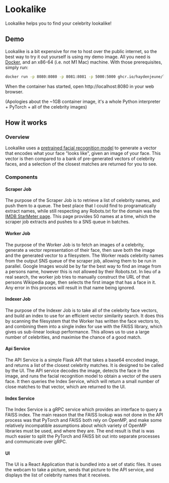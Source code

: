 # Lookalike

Lookalike helps you to find your celebrity lookalike!

## Demo

Lookalike is a bit expensive for me to host over the public internet, so the best way to try it out yourself is using my demo image. All you need is [Docker](https://www.docker.com/products/docker-desktop), and an x86-64 (i.e. not M1 Mac) machine. With those prerequisites, simply run:

```bash
docker run -p 8080:8080 -p 8081:8081 -p 5000:5000 ghcr.io/haydenjeune/lookalike-demo:latest
```

When the container has started, open http://localhost:8080 in your web browser.

(Apologies about the ~1GB container image, it's a whole Python interpreter + PyTorch + all of the celebrity images)

## How it works

### Overview

Lookalike uses a [pretrained facial recognition model](https://github.com/timesler/facenet-pytorch) to generate a vector that encodes what your face "looks like", given an image of your face. This vector is then compared to a bank of pre-generated vectors of celebrity faces, and a selection of the closest matches are returned for you to see.

### Components

#### Scraper Job

The purpose of the Scraper Job is to retrieve a list of celebrity names, and push them to a queue. The best place that I could find to programatically extract names, while still respecting any Robots.txt for the domain was the [IMDB StarMeter page](https://www.imdb.com/search/name/?match_all=true). This page provides 50 names at a time, which the scraper job extracts and pushes to a SNS queue in batches.

#### Worker Job

The purpose of the Worker Job is to fetch an images of a celebrity, generate a vector representation of their face, then save both the image and the generated vector to a filesystem. The Worker reads celebrity names from the output SNS queue of the scraper job, allowing them to be run in parallel. Google Images would be by far the best way to find an image from a persons name, however this is not allowed by their Robots.txt. In lieu of a real search, the worker job tries to manually construct the URL of that persons Wikipedia page, then selects the first image that has a face in it. Any error in this process will result in that name being ignored.

#### Indexer Job

The purpose of the Indexer Job is to take all of the celebrity face vectors, and build an index to use for an efficient vector similarity search. It does this by scanning the filesystem that the Worker has written the face vectors to, and combining them into a single index for use with the FAISS library, which gives us sub-linear lookup performance. This allows us to use a large number of celebrities, and maximise the chance of a good match.

#### Api Service

The API Service is a simple Flask API that takes a base64 encoded image, and returns a list of the closest celebrity matches. It is designed to be called by the UI. The API service decodes the image, detects the face in the image, and runs the facial recognition model to obtain a vector of the users face. It then queries the Index Service, which will return a small number of close matches to that vector, which are returned to the UI.

#### Index Service

The Index Service is a gRPC service which provides an interface to query a FAISS index. The main reason that the FAISS lookup was not done in the API process was that PyTorch and FAISS both rely on OpenMP, and make some relatively incompatible assumptions about which variety of OpenMP libraries must be used, and where they are. The end result is that is was much easier to split the PyTorch and FAISS bit out into separate processes and communicate over gRPC.

#### UI

The UI is a React Application that is bundled into a set of static files. It uses the webcam to take a picture, sends that picture to the API service, and displays the list of celebrity names that it receives.
